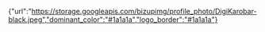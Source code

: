 {"url":"https://storage.googleapis.com/bizupimg/profile_photo/DigiKarobar-black.jpeg","dominant_color":"#1a1a1a","logo_border":"#1a1a1a"}